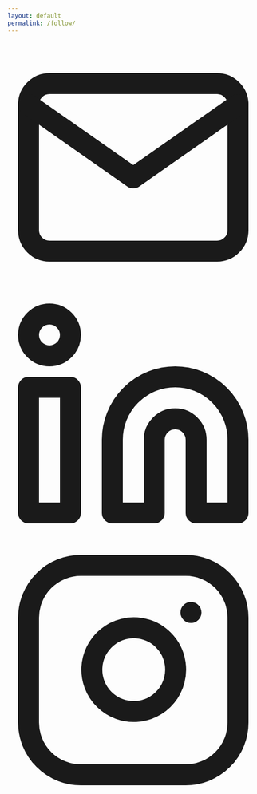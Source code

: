 ```yaml
---
layout: default
permalink: /follow/
---
```

<link rel="stylesheet" href="{{ '/assets/css/follow.css' | relative_url }}">
<div class="follow-me-wrapper">
  <div class="social-icons">
    <a href="mailto:isamuthung@gmail.com" class="social-icon gmail" aria-label="Email">
      <svg xmlns="http://www.w3.org/2000/svg" viewBox="0 0 24 24" fill="none" stroke="currentColor" stroke-width="2" stroke-linecap="round" stroke-linejoin="round">
        <path d="M4 4h16c1.1 0 2 .9 2 2v12c0 1.1-.9 2-2 2H4c-1.1 0-2-.9-2-2V6c0-1.1.9-2 2-2z"></path>
        <polyline points="22,6 12,13 2,6"></polyline>
      </svg>
    </a>
    <a href="https://www.linkedin.com/in/yourusername" class="social-icon linkedin" aria-label="LinkedIn">
      <svg xmlns="http://www.w3.org/2000/svg" viewBox="0 0 24 24" fill="none" stroke="currentColor" stroke-width="2" stroke-linecap="round" stroke-linejoin="round">
        <path d="M16 8a6 6 0 0 1 6 6v7h-4v-7a2 2 0 0 0-2-2 2 2 0 0 0-2 2v7h-4v-7a6 6 0 0 1 6-6z"></path>
        <rect x="2" y="9" width="4" height="12"></rect>
        <circle cx="4" cy="4" r="2"></circle>
      </svg>
    </a>
    <a href="https://www.instagram.com/yourusername" class="social-icon instagram" aria-label="Instagram">
      <svg xmlns="http://www.w3.org/2000/svg" viewBox="0 0 24 24" fill="none" stroke="currentColor" stroke-width="2" stroke-linecap="round" stroke-linejoin="round">
        <rect x="2" y="2" width="20" height="20" rx="5" ry="5"></rect>
        <path d="M16 11.37A4 4 0 1 1 12.63 8 4 4 0 0 1 16 11.37z"></path>
        <line x1="17.5" y1="6.5" x2="17.51" y2="6.5"></line>
      </svg>
    </a>
  </div>
</div>
<script src="{{ '/assets/js/follow.js' | relative_url }}"></script>
